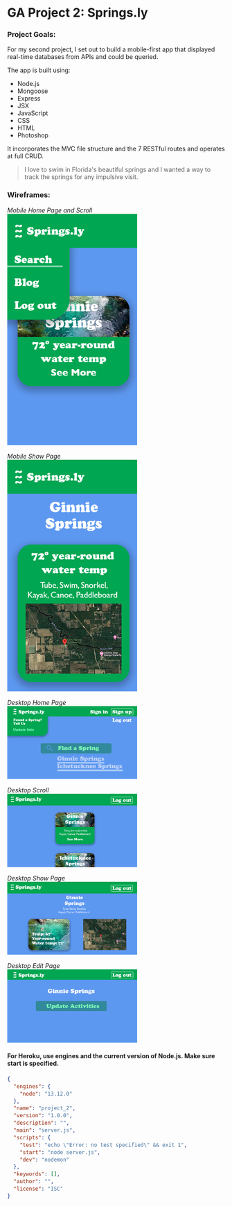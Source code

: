 <h1>GA Project 2: Springs.ly</h1>

<h3>Project Goals:</h3>
<p>For my second project, I set out to build a mobile-first app that displayed real-time databases from APIs and could be queried.

The app is built using:
* Node.js
* Mongoose
* Express
* JSX
* JavaScript
* CSS
* HTML
* Photoshop 

It incorporates the MVC file structure and the 7 RESTful routes and operates at full CRUD.
</p>

> I love to swim in Florida's beautiful springs and I wanted a way to track the springs for any impulsive visit. 

<h3>Wireframes:</h3>

_Mobile Home Page and Scroll_
<br />
<img src="./public/img/Wireframes-Project_2/Wireframe_Mobile-Page1.png" width="300"/>

_Mobile Show Page_
<br />
<img src="./public/img/Wireframes-Project_2/Wireframe_Mobile-Show.png" width="300"/>

_Desktop Home Page_
<br />
<img src="./public/img/Wireframes-Project_2/Wireframe_Desktop-Page1.png" width="300"/>

_Desktop Scroll_
<br />
<img src="./public/img/Wireframes-Project_2/Wireframe_Desktop-Page2.png" width="300"/>

_Desktop Show Page_
<br />
<img src="./public/img/Wireframes-Project_2/Wireframe_Desktop-Show.png" width="300"/>

_Desktop Edit Page_
<br />
<img src="./public/img/Wireframes-Project_2/Wireframe_Desktop-Edit.png" width="300"/>


<h4>For Heroku, use engines and the current version of Node.js. Make sure start is specified.</h4>

```json 
{
  "engines": {
    "node": "13.12.0"
  },
  "name": "project_2",
  "version": "1.0.0",
  "description": "",
  "main": "server.js",
  "scripts": {
    "test": "echo \"Error: no test specified\" && exit 1",
    "start": "node server.js",
    "dev": "nodemon"
  },
  "keywords": [],
  "author": "",
  "license": "ISC"
}
```